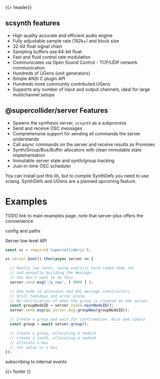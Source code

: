 {{> header}}

## scsynth features

- High quality accurate and efficient audio engine
- Fully adjustable sample rate (192k+) and block size
- 32-bit float signal chain
- Sampling buffers use 64-bit float
- Fast and fluid control rate modulation
- Communicates via Open Sound Control - TCP/UDP network communication
- Hundreds of UGens (unit generators)
- Simple ANSI C plugin API
- Hundreds more community contributed UGens
- Supports any number of input and output channels, ideal for large multichannel setups


## @supercollider/server Features

- Spawns the synthesis server, `scsynth` as a subprocess
- Send and receive OSC messages
- Comprehensive support for sending all commands the server understands
- Call async commands on the server and receive results as Promises
- Synth/Group/Bus/Buffer allocators with clean immutable state implementation
- Immutable server state and synth/group tracking
- Just-in-time OSC scheduler

You can install just this lib, but to compile SynthDefs you need to use sclang. SynthDefs and UGens are a planned upcoming feature.

# Examples

TODO link to main examples page.
note that server-plus offers the convienience

config and paths


Server low level API

```js
const sc = require('supercolliderjs');

sc.server.boot().then(async server => {

  // Really low level, using explicit hard coded node ids
  // and manually building the message.
  // You don't want to do this.
  server.send.msg('/g_new', [ 9999 ] );

  // Use node id allocator and OSC message constructors.
  // Still tedidous and error prone.
  // No notification of when the group is created on the server.
  const groupNodeID = server.state.nextNodeID();
  server.send.msg(sc.server.msg.groupNew(groupNodeID));

  // Create a group and wait for confirmation. Nice and simple
  const group = await server.group();

  // create a group, allocating a nodeid
  // create a synth, allocating a nodeid
  // allocate a bus
  // set value on a bus
});
```

subscribing to internal events


{{> footer }}